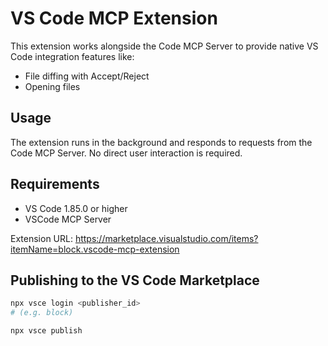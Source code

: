 # VS Code MCP Extension

This extension works alongside the Code MCP Server to provide native VS Code integration features like:

- File diffing with Accept/Reject
- Opening files

## Usage

The extension runs in the background and responds to requests from the Code MCP Server. No direct user interaction is required.

## Requirements

- VS Code 1.85.0 or higher
- VSCode MCP Server

Extension URL: https://marketplace.visualstudio.com/items?itemName=block.vscode-mcp-extension

## Publishing to the VS Code Marketplace

```bash
npx vsce login <publisher_id>
# (e.g. block)

npx vsce publish
```
